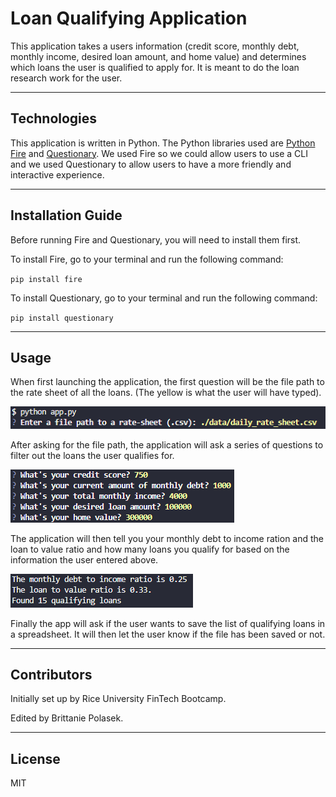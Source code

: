 # Loan Qualifying Application

This application takes a users information (credit score, monthly debt, monthly income, desired loan amount, and home value) and determines which loans the user is qualified to apply for. It is meant to do the loan research work for the user.

---

## Technologies

This application is written in Python. The Python libraries used are [Python Fire](https://github.com/google/python-fire) and [Questionary](https://github.com/tmbo/questionary). We used Fire so we could allow users to use a CLI and we used Questionary to allow users to have a more friendly and interactive experience.

---

## Installation Guide

Before running Fire and Questionary, you will need to install them first. 

To install Fire, go to your terminal and run the following command:

`pip install fire`

To install Questionary, go to your terminal and run the following command:

`pip install questionary`

---

## Usage

When first launching the application, the first question will be the file path to the rate sheet of all the loans. (The yellow is what the user will have typed).

![File Path](pics%20for%20readme/file%20path.png)

After asking for the file path, the application will ask a series of questions to filter out the loans the user qualifies for. 

![Questions](pics%20for%20readme/questions.png)

The application will then tell you your monthly debt to income ration and the loan to value ratio and how many loans you qualify for based on the information the user entered above.

![Summary](pics%20for%20readme/summary.png)

Finally the app will ask if the user wants to save the list of qualifying loans in a spreadsheet. It will then let the user know if the file has been saved or not. 

---

## Contributors

Initially set up by Rice University FinTech Bootcamp.

Edited by Brittanie Polasek.

---

## License

MIT
